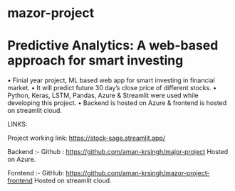# mazor-project

# Predictive Analytics: A web-based approach for smart investing
• Finial year project, ML based web app for smart investing in financial market.
• It will predict future 30 day’s close price of different stocks.
• Python, Keras, LSTM, Pandas, Azure & Streamlit were used while developing this project.
• Backend is hosted on Azure & frontend is hosted on streamlit cloud.

LINKS: 

Project working link: https://stock-sage.streamlit.app/

Backend :-
Github : https://github.com/aman-krsingh/major-project
Hosted on Azure.

Forntend :-
GitHub: https://github.com/aman-krsingh/mazor-project-frontend
Hosted on streamlit cloud.

